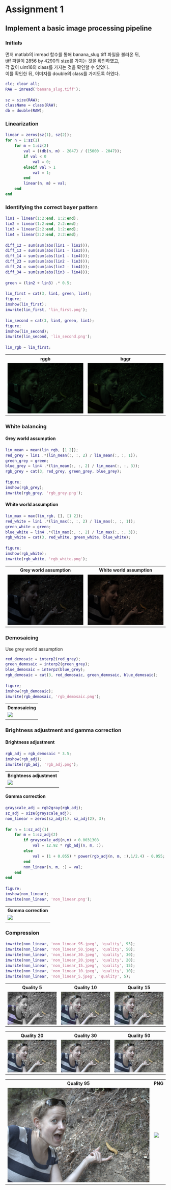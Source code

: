 # Assignment 1  
## Implement a basic image processing pipeline  
### Initials

먼저 matlab의 imread 함수를 통해 banana_slug.tiff 파일을 불러온 뒤,  
tiff 파일이 2856 by 4290의 size를 가지는 것을 확인하였고,  
각 값이 uint16의 class를 가지는 것을 확인할 수 있었다.  
이를 확인한 뒤, 이미지를 double의 class를 가지도록 하였다.  
```matlab
clc; clear all;
RAW = imread('banana_slug.tiff');

sz = size(RAW);
className = class(RAW);
db = double(RAW);
```

### Linearization  

```matlab
linear = zeros(sz(1), sz(2));
for n = 1:sz(1)
    for m = 1:sz(2)
        val = ((db(n, m) - 2047) / (15000 - 2047));
        if val < 0
            val = 0;
        elseif val > 1
            val = 1;
        end
        linear(n, m) = val;
    end
end
```

### Identifying the correct bayer pattern  

```matlab
lin1 = linear(1:2:end, 1:2:end);
lin2 = linear(1:2:end, 2:2:end);
lin3 = linear(2:2:end, 1:2:end);
lin4 = linear(2:2:end, 2:2:end);

diff_12 = sum(sum(abs(lin1 - lin2)));
diff_13 = sum(sum(abs(lin1 - lin3)));
diff_14 = sum(sum(abs(lin1 - lin4)));
diff_23 = sum(sum(abs(lin2 - lin3)));
diff_24 = sum(sum(abs(lin2 - lin4)));
diff_34 = sum(sum(abs(lin3 - lin4)));

green = (lin2 + lin3) .* 0.5;

lin_first = cat(3, lin1, green, lin4);
figure;
imshow(lin_first);
imwrite(lin_first, 'lin_first.png');

lin_second = cat(3, lin4, green, lin1);
figure;
imshow(lin_second);
imwrite(lin_second, 'lin_second.png');

lin_rgb = lin_first;
```
<table>
    <tr>
        <th>rggb</th>
        <th>bggr</th>
    </tr>
    <tr>
        <td><img src='./image/lin_first.png'></td>
        <td><img src='./image/lin_second.png'></td>
    </tr>
</table>

### White balancing  
#### Grey world assumption  

```matlab
lin_mean = mean(lin_rgb, [1 2]);
red_grey = lin1 .*(lin_mean(:, :, 2) / lin_mean(:, :, 1));
green_grey = green;
blue_grey = lin4 .*(lin_mean(:, :, 2) / lin_mean(:, :, 3));
rgb_grey = cat(3, red_grey, green_grey, blue_grey);

figure;
imshow(rgb_grey);
imwrite(rgb_grey, 'rgb_grey.png');
```

#### White world assumption  

```matlab
lin_max = max(lin_rgb, [], [1 2]);
red_white = lin1 .*(lin_max(:, :, 2) / lin_max(:, :, 1));
green_white = green;
blue_white = lin4 .*(lin_max(:, :, 2) / lin_max(:, :, 3));
rgb_white = cat(3, red_white, green_white, blue_white);

figure;
imshow(rgb_white);
imwrite(rgb_white, 'rgb_white.png');
```

<table>
    <tr>
        <th>Grey world assumption</th>
        <th>White world assumption</th>
    </tr>
    <tr>
        <td><img src='./image/rgb_grey.png'></td>
        <td><img src='./image/rgb_white.png'></td>
    </tr>
</table>

### Demosaicing  
Use grey world assumption  

```matlab
red_demosaic = interp2(red_grey);
green_demosaic = interp2(green_grey);
blue_demosaic = interp2(blue_grey);
rgb_demosaic = cat(3, red_demosaic, green_demosaic, blue_demosaic);

figure;
imshow(rgb_demosaic);
imwrite(rgb_demosaic, 'rgb_demosaic.png');
```

<table>
    <tr>
        <th>Demosaicing</th>
    </tr>
    <tr>
        <td><img src='./image/rgb_demosaic.png'></td>
    </tr>
</table>

### Brightness adjustment and gamma correction  
#### Brightness adjustment  

```matlab
rgb_adj = rgb_demosaic * 3.5;
imshow(rgb_adj);
imwrite(rgb_adj, 'rgb_adj.png');
```

<table>
    <tr>
        <th>Brightness adjustment</th>
    </tr>
    <tr>
        <td><img src='./image/rgb_adj.png'></td>
    </tr>
</table>

#### Gamma correction  

```matlab
grayscale_adj = rgb2gray(rgb_adj);
sz_adj = size(grayscale_adj);
non_linear = zeros(sz_adj(1), sz_adj(2), 3);

for n = 1:sz_adj(1)
    for m = 1:sz_adj(2)
        if grayscale_adj(n,m) < 0.0031308
            val = 12.92 * rgb_adj(n, m, :);
        else
            val = (1 + 0.055) * power(rgb_adj(n, m, :),1/2.4) - 0.055;
        end
        non_linear(n, m, :) = val;
    end
end

figure;
imshow(non_linear);
imwrite(non_linear, 'non_linear.png');
```

<table>
    <tr>
        <th>Gamma correction</th>
    </tr>
    <tr>
        <td><img src='./image/non_linear.png'></td>
    </tr>
</table>

### Compression  

```matlab
imwrite(non_linear, 'non_linear_95.jpeg', 'quality', 95);
imwrite(non_linear, 'non_linear_50.jpeg', 'quality', 50);
imwrite(non_linear, 'non_linear_30.jpeg', 'quality', 30);
imwrite(non_linear, 'non_linear_20.jpeg', 'quality', 20);
imwrite(non_linear, 'non_linear_15.jpeg', 'quality', 15);
imwrite(non_linear, 'non_linear_10.jpeg', 'quality', 10);
imwrite(non_linear, 'non_linear_5.jpeg', 'quality', 5);
```

<table>
    <tr>
        <th>Quality 5</th>
        <th>Quality 10</th>
        <th>Quality 15</th>
    </tr>
    <tr>
        <td><img src='./image/non_linear_5.jpeg'></td>
        <td><img src='./image/non_linear_10.jpeg'></td>
        <td><img src='./image/non_linear_15.jpeg'></td>
    </tr>
</table>

<table>
    <tr>
        <th>Quality 20</th>
        <th>Quality 30</th>
        <th>Quality 50</th>
    </tr>
    <tr>
        <td><img src='./image/non_linear_20.jpeg'></td>
        <td><img src='./image/non_linear_30.jpeg'></td>
        <td><img src='./image/non_linear_50.jpeg'></td>
    </tr>
</table>

<table>
    <tr>
        <th>Quality 95</th>
        <th>PNG</th>
    </tr>
    <tr>
        <td><img src='./image/non_linear_95.jpeg'></td>
        <td><img src='./image/non_linear.png'></td>
    </tr>
</table>
